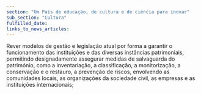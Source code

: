 ```yaml
---
section: "Um País de educação, de cultura e de ciência para inovar"
sub_section: "Cultura"
fulfilled_date:
links_to_news_articles:
---
```


Rever modelos de gestão e legislação atual por forma a garantir o funcionamento das instituições e das diversas instâncias patrimoniais, permitindo designadamente assegurar medidas de salvaguarda do património, como a inventariação, a classificação, a monitorização, a conservação e o restauro, a prevenção de riscos, envolvendo as comunidades locais, as organizações da sociedade civil, as empresas e as instituições internacionais;